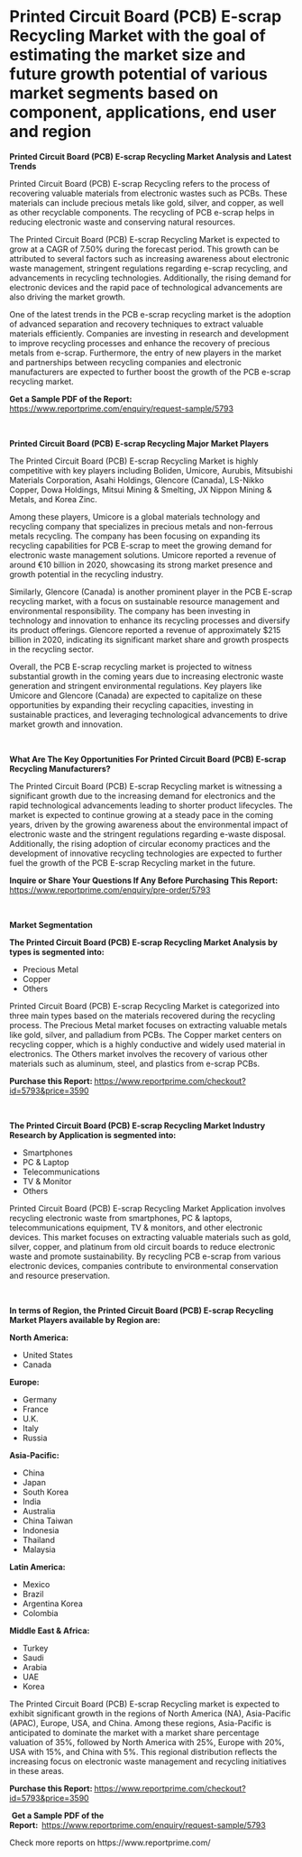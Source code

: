 <p><h1>Printed Circuit Board (PCB) E-scrap Recycling Market with the goal of estimating the market size and future growth potential of various market segments based on component, applications, end user and region</h1></p><p><strong>Printed Circuit Board (PCB) E-scrap Recycling Market Analysis and Latest Trends</strong></p>
<p><p>Printed Circuit Board (PCB) E-scrap Recycling refers to the process of recovering valuable materials from electronic wastes such as PCBs. These materials can include precious metals like gold, silver, and copper, as well as other recyclable components. The recycling of PCB e-scrap helps in reducing electronic waste and conserving natural resources.</p><p>The Printed Circuit Board (PCB) E-scrap Recycling Market is expected to grow at a CAGR of 7.50% during the forecast period. This growth can be attributed to several factors such as increasing awareness about electronic waste management, stringent regulations regarding e-scrap recycling, and advancements in recycling technologies. Additionally, the rising demand for electronic devices and the rapid pace of technological advancements are also driving the market growth.</p><p>One of the latest trends in the PCB e-scrap recycling market is the adoption of advanced separation and recovery techniques to extract valuable materials efficiently. Companies are investing in research and development to improve recycling processes and enhance the recovery of precious metals from e-scrap. Furthermore, the entry of new players in the market and partnerships between recycling companies and electronic manufacturers are expected to further boost the growth of the PCB e-scrap recycling market.</p></p>
<p><strong>Get a Sample PDF of the Report:&nbsp;</strong> <a href="https://www.reportprime.com/enquiry/request-sample/5793">https://www.reportprime.com/enquiry/request-sample/5793</a></p>
<p>&nbsp;</p>
<p><strong>Printed Circuit Board (PCB) E-scrap Recycling Major Market Players</strong></p>
<p><p>The Printed Circuit Board (PCB) E-scrap Recycling Market is highly competitive with key players including Boliden, Umicore, Aurubis, Mitsubishi Materials Corporation, Asahi Holdings, Glencore (Canada), LS-Nikko Copper, Dowa Holdings, Mitsui Mining & Smelting, JX Nippon Mining & Metals, and Korea Zinc.</p><p>Among these players, Umicore is a global materials technology and recycling company that specializes in precious metals and non-ferrous metals recycling. The company has been focusing on expanding its recycling capabilities for PCB E-scrap to meet the growing demand for electronic waste management solutions. Umicore reported a revenue of around €10 billion in 2020, showcasing its strong market presence and growth potential in the recycling industry.</p><p>Similarly, Glencore (Canada) is another prominent player in the PCB E-scrap recycling market, with a focus on sustainable resource management and environmental responsibility. The company has been investing in technology and innovation to enhance its recycling processes and diversify its product offerings. Glencore reported a revenue of approximately $215 billion in 2020, indicating its significant market share and growth prospects in the recycling sector.</p><p>Overall, the PCB E-scrap recycling market is projected to witness substantial growth in the coming years due to increasing electronic waste generation and stringent environmental regulations. Key players like Umicore and Glencore (Canada) are expected to capitalize on these opportunities by expanding their recycling capacities, investing in sustainable practices, and leveraging technological advancements to drive market growth and innovation.</p></p>
<p>&nbsp;</p>
<p><strong>What Are The Key Opportunities For Printed Circuit Board (PCB) E-scrap Recycling Manufacturers?</strong></p>
<p><p>The Printed Circuit Board (PCB) E-scrap Recycling market is witnessing a significant growth due to the increasing demand for electronics and the rapid technological advancements leading to shorter product lifecycles. The market is expected to continue growing at a steady pace in the coming years, driven by the growing awareness about the environmental impact of electronic waste and the stringent regulations regarding e-waste disposal. Additionally, the rising adoption of circular economy practices and the development of innovative recycling technologies are expected to further fuel the growth of the PCB E-scrap Recycling market in the future.</p></p>
<p><strong>Inquire or Share Your Questions If Any Before Purchasing This Report:</strong> <a href="https://www.reportprime.com/enquiry/pre-order/5793">https://www.reportprime.com/enquiry/pre-order/5793</a></p>
<p>&nbsp;</p>
<p><strong>Market Segmentation</strong></p>
<p><strong>The Printed Circuit Board (PCB) E-scrap Recycling Market Analysis by types is segmented into:</strong></p>
<p><ul><li>Precious Metal</li><li>Copper</li><li>Others</li></ul></p>
<p><p>Printed Circuit Board (PCB) E-scrap Recycling Market is categorized into three main types based on the materials recovered during the recycling process. The Precious Metal market focuses on extracting valuable metals like gold, silver, and palladium from PCBs. The Copper market centers on recycling copper, which is a highly conductive and widely used material in electronics. The Others market involves the recovery of various other materials such as aluminum, steel, and plastics from e-scrap PCBs.</p></p>
<p><strong>Purchase this Report:&nbsp;</strong><a href="https://www.reportprime.com/checkout?id=5793&price=3590">https://www.reportprime.com/checkout?id=5793&price=3590</a></p>
<p>&nbsp;</p>
<p><strong>The Printed Circuit Board (PCB) E-scrap Recycling Market Industry Research by Application is segmented into:</strong></p>
<p><ul><li>Smartphones</li><li>PC & Laptop</li><li>Telecommunications</li><li>TV & Monitor</li><li>Others</li></ul></p>
<p><p>Printed Circuit Board (PCB) E-scrap Recycling Market Application involves recycling electronic waste from smartphones, PC & laptops, telecommunications equipment, TV & monitors, and other electronic devices. This market focuses on extracting valuable materials such as gold, silver, copper, and platinum from old circuit boards to reduce electronic waste and promote sustainability. By recycling PCB e-scrap from various electronic devices, companies contribute to environmental conservation and resource preservation.</p></p>
<p>&nbsp;</p>
<p><strong>In terms of Region, the Printed Circuit Board (PCB) E-scrap Recycling Market Players available by Region are:</strong></p>
<p>
    <p> <strong> North America: </strong>
        <ul>
            <li>United States</li>
            <li>Canada</li>
        </ul>
        </p> 
    <p> <strong> Europe: </strong>
        <ul>
            <li>Germany</li>
            <li>France</li>
            <li>U.K.</li>
            <li>Italy</li>
            <li>Russia</li>
        </ul>
        </p> 
    <p> <strong> Asia-Pacific: </strong>
        <ul>
            <li>China</li>
            <li>Japan</li>
            <li>South Korea</li>
            <li>India</li>
            <li>Australia</li>
            <li>China Taiwan</li>
            <li>Indonesia</li>
            <li>Thailand</li>
            <li>Malaysia</li>
        </ul>
        </p> 
    <p> <strong> Latin America: </strong>
        <ul>
            <li>Mexico</li>
            <li>Brazil</li>
            <li>Argentina Korea</li>
            <li>Colombia</li>
        </ul>
        </p> 
    <p> <strong> Middle East & Africa: </strong>
        <ul>
            <li>Turkey</li>
            <li>Saudi</li>
            <li>Arabia</li>
            <li>UAE</li>
            <li>Korea</li>
        </ul>
    </p>
    </p>
<p><p>The Printed Circuit Board (PCB) E-scrap Recycling market is expected to exhibit significant growth in the regions of North America (NA), Asia-Pacific (APAC), Europe, USA, and China. Among these regions, Asia-Pacific is anticipated to dominate the market with a market share percentage valuation of 35%, followed by North America with 25%, Europe with 20%, USA with 15%, and China with 5%. This regional distribution reflects the increasing focus on electronic waste management and recycling initiatives in these areas.</p></p>
<p><strong>Purchase this Report: </strong><a href="https://www.reportprime.com/checkout?id=5793&price=3590">https://www.reportprime.com/checkout?id=5793&price=3590</a></p>
<p>&nbsp;<strong>Get a Sample PDF of the Report:&nbsp;&nbsp;</strong><a href="https://www.reportprime.com/enquiry/request-sample/5793">https://www.reportprime.com/enquiry/request-sample/5793</a></p>
<p><strong></strong></p>
<p>Check more reports on https://www.reportprime.com/</p>